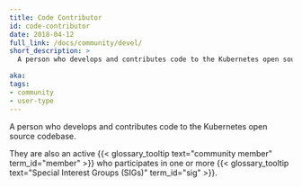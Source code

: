 ```yaml
---
title: Code Contributor
id: code-contributor
date: 2018-04-12
full_link: /docs/community/devel/
short_description: >
  A person who develops and contributes code to the Kubernetes open source codebase.

aka:
tags:
- community
- user-type
---
```

 A person who develops and contributes code to the Kubernetes open source codebase.

<!--more-->

They are also an active {{< glossary_tooltip text="community member" term_id="member" >}} who participates in one or more {{< glossary_tooltip text="Special Interest Groups (SIGs)" term_id="sig" >}}.